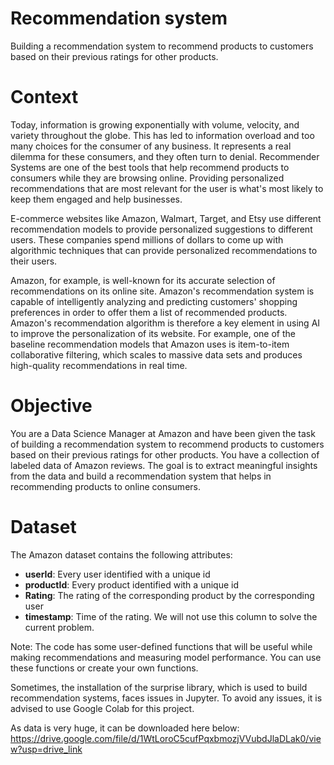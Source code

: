 # Recommendation system
Building a recommendation system to recommend products to customers based on their previous ratings for other products. 

# Context
Today, information is growing exponentially with volume, velocity, and variety throughout the globe. This has led to information overload and too many choices for the consumer of any business. It represents a real dilemma for these consumers, and they often turn to denial. Recommender Systems are one of the best tools that help recommend products to consumers while they are browsing online. Providing personalized recommendations that are most relevant for the user is what's most likely to keep them engaged and help businesses.

E-commerce websites like Amazon, Walmart, Target, and Etsy use different recommendation models to provide personalized suggestions to different users. These companies spend millions of dollars to come up with algorithmic techniques that can provide personalized recommendations to their users.

Amazon, for example, is well-known for its accurate selection of recommendations on its online site. Amazon's recommendation system is capable of intelligently analyzing and predicting customers' shopping preferences in order to offer them a list of recommended products. Amazon's recommendation algorithm is therefore a key element in using AI to improve the personalization of its website. For example, one of the baseline recommendation models that Amazon uses is item-to-item collaborative filtering, which scales to massive data sets and produces high-quality recommendations in real time.

# Objective
You are a Data Science Manager at Amazon and have been given the task of building a recommendation system to recommend products to customers based on their previous ratings for other products. You have a collection of labeled data of Amazon reviews. The goal is to extract meaningful insights from the data and build a recommendation system that helps in recommending products to online consumers.

# Dataset
The Amazon dataset contains the following attributes:
- **userId**: Every user identified with a unique id
- **productId**: Every product identified with a unique id
- **Rating**: The rating of the corresponding product by the corresponding user
- **timestamp**: Time of the rating. We will not use this column to solve the current problem.

Note: The code has some user-defined functions that will be useful while making recommendations and measuring model performance. You can use these functions or create your own functions.

Sometimes, the installation of the surprise library, which is used to build recommendation systems, faces issues in Jupyter. To avoid any issues, it is advised to use Google Colab for this project.

As data is very huge, it can be downloaded here below:
https://drive.google.com/file/d/1WtLoroC5cufPqxbmozjVVubdJlaDLak0/view?usp=drive_link
